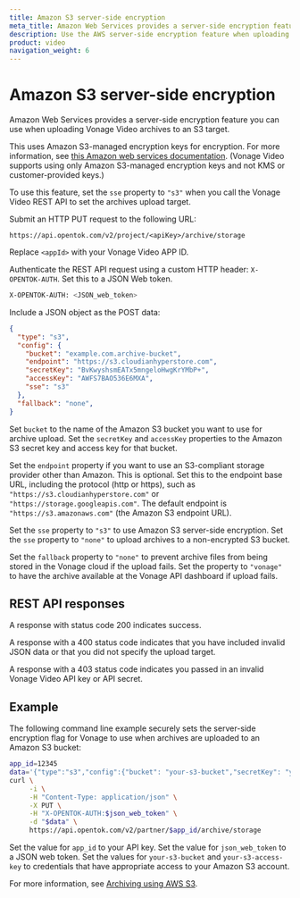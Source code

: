 ```yaml
---
title: Amazon S3 server-side encryption
meta_title: Amazon Web Services provides a server-side encryption feature you can use when uploading Vonage archives to an S3 target.
description: Use the AWS server-side encryption feature when uploading your Vonage archives to an S3 target.
product: video
navigation_weight: 6
---
```


# Amazon S3 server-side encryption

Amazon Web Services provides a server-side encryption feature you can use when uploading Vonage Video archives to an S3 target.

This uses Amazon S3-managed encryption keys for encryption. For more information, see
[this Amazon web services documentation](http://docs.aws.amazon.com/AmazonS3/latest/dev/UsingServerSideEncryption.html). 
(Vonage Video supports using only Amazon S3-managed encryption keys and not KMS or customer-provided keys.)

To use this feature, set the `sse` property to `"s3"` when you call the Vonage Video REST API to set the archives upload target. 

Submit an HTTP PUT request to the following URL:

```lang-none
https://api.opentok.com/v2/project/<apiKey>/archive/storage
```

Replace `<appId>` with your Vonage Video APP ID.


Authenticate the REST API request using a custom HTTP header: `X-OPENTOK-AUTH`. Set this to a JSON Web token.

<!-- (see the [Vonage Video REST API documentation](/developer/rest/#authentication)): -->

<!-- OPT-TODO: Add an Authentication guide? https://tokbox.com/developer/rest/#authentication  -->

```sh
X-OPENTOK-AUTH: <JSON_web_token>
```

Include a JSON object as the POST data:

```json
{
  "type": "s3",
  "config": {
    "bucket": "example.com.archive-bucket",
    "endpoint": "https://s3.cloudianhyperstore.com",
    "secretKey": "BvKwyshsmEATx5mngeloHwgKrYMbP+",
    "accessKey": "AWFS7BAO536E6MXA",
    "sse": "s3"
  },
  "fallback": "none",
}
```

Set `bucket` to the name of the Amazon S3 bucket you want to use for archive upload. Set the `secretKey` and `accessKey` properties to the Amazon S3 secret key and access key for that bucket.

Set the `endpoint` property if you want to use an S3-compliant storage provider other than Amazon.
This is optional. Set this to the endpoint base URL, including the protocol (http or https),
such as `"https://s3.cloudianhyperstore.com"` or `"https://storage.googleapis.com"`. The default
endpoint is `"https://s3.amazonaws.com"` (the Amazon S3 endpoint URL).

Set the `sse` property to `"s3"` to use Amazon S3 server-side encryption. Set the `sse` property to `"none"` to upload archives to a non-encrypted S3 bucket.

Set the `fallback` property to `"none"` to prevent archive files from being stored in the Vonage cloud if the upload fails. Set the property to `"vonage"` to have the archive available at the Vonage API dashboard if upload fails.

## REST API responses

A response with status code 200 indicates success.

A response with a 400 status code indicates that you have included invalid JSON data or that you did not specify the upload target.

A response with a 403 status code indicates you passed in an invalid Vonage Video API key or API secret.

## Example

The following command line example securely sets the server-side encryption flag for Vonage to use when archives are uploaded to an Amazon S3 bucket:

```sh
app_id=12345
data='{"type":"s3","config":{"bucket": "your-s3-bucket","secretKey": "your-s3-secret-key","accessKey": "your-s3-access-key","sse" : "s3"}, "fallback" : "none"}'
curl \
     -i \
     -H "Content-Type: application/json" \
     -X PUT \
     -H "X-OPENTOK-AUTH:$json_web_token" \
     -d "$data" \
     https://api.opentok.com/v2/partner/$app_id/archive/storage
```

Set the value for `app_id` to your API key. Set the value for `json_web_token` to a JSON web token. Set the values for `your-s3-bucket` and `your-s3-access-key` to credentials that have appropriate access to your Amazon S3 account.

For more information, see [Archiving using AWS S3](/video/guides/using-s3).
